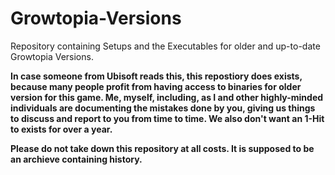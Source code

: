 # Growtopia-Versions
Repository containing Setups and the Executables for older and up-to-date Growtopia Versions.

**In case someone from Ubisoft reads this, this repostiory does exists, because many people profit from having access to binaries for older version for this game. Me, myself, including, as I and other highly-minded individuals are documenting the mistakes done by you, giving us things to discuss and report to you from time to time. We also don't want an 1-Hit to exists for over a year.**

**Please do not take down this repository at all costs. It is supposed to be an archieve containing history.**
